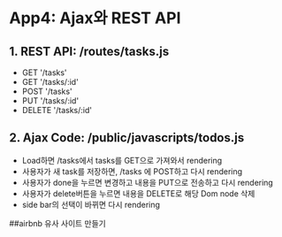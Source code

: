 # App4: Ajax와 REST API


## 1. REST API: /routes/tasks.js
- GET '/tasks'
- GET '/tasks/:id'
- POST '/tasks'
- PUT '/tasks/:id'
- DELETE '/tasks/:id'

## 2. Ajax Code: /public/javascripts/todos.js
- Load하면 /tasks에서 tasks를 GET으로 가져와서 rendering
- 사용자가 새 task를 저장하면, /tasks 에 POST하고 다시 rendering
- 사용자가 done을 누르면 변경하고 내용을 PUT으로 전송하고 다시 rendering
- 사용자가 delete버튼을 누르면 내용을 DELETE로 해당 Dom node 삭제
- side bar의 선택이 바뀌면 다시 rendering

##airbnb 유사 사이트 만들기